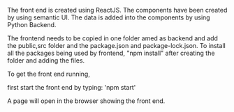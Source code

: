 
The front end is created using ReactJS. The components have been created by using semantic UI. The data is added into the components by using Python Backend. 

The frontend needs to be copied in one folder amed as backend and add the public,src folder and the package.json and package-lock.json.
To install all the packages being used by frontend, "npm install" after creating the folder and adding the files.


To get the front end running,

first start the front end by typing: 'npm start'

A page will open in the browser showing the front end.
